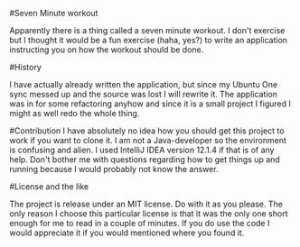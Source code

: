 #Seven Minute workout

Apparently there is a thing called a seven minute workout. I don't exercise but I thought it would be a fun exercise (haha, yes?)
to write an application instructing you on how the workout should be done.


#History

I have actually already written the application, but since my Ubuntu One sync messed up and the source was lost I will rewrite it.
The application was in for some refactoring anyhow and since it is a small project I figured I might as well redo the whole thing.


#Contribution
I have absolutely no idea how you should get this project to work if you want to clone it. I am not a Java-developer so
the environment is confusing and alien. I used IntelliJ IDEA version 12.1.4 if that is of any help. Don't bother me with
questions regarding how to get things up and running because I would probably not know the answer.

#License and the like

The project is release under an MIT license. Do with it as you please. The only reason I choose this particular license
is that it was the only one short enough for me to read in a couple of minutes. If you do use the code I would appreciate it
if you would mentioned where you found it.